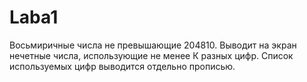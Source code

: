 # Laba1
Восьмиричные числа не превышающие 204810. Выводит на экран нечетные числа, использующие не менее К разных цифр. Список используемых цифр выводится отдельно прописью.
